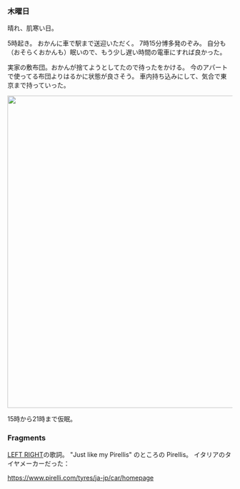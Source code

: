 ### 木曜日

晴れ、肌寒い日。

5時起き。
おかんに車で駅まで送迎いただく。
7時15分博多発のぞみ。
自分も（おそらくおかんも）眠いので、もう少し遅い時間の電車にすれば良かった。

実家の敷布団。おかんが捨てようとしてたので待ったをかける。
今のアパートで使ってる布団よりはるかに状態が良さそう。
車内持ち込みにして、気合で東京まで持っていった。

<img src="https://i.imgur.com/hm30UCy.jpg" width="700">

15時から21時まで仮眠。

### Fragments

[LEFT RIGHT](https://www.youtube.com/watch?v=RB1i1MLYeQ4)の歌詞。
"Just like my Pirellis" のところの Pirellis。
イタリアのタイヤメーカーだった：

https://www.pirelli.com/tyres/ja-jp/car/homepage